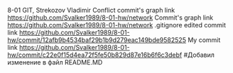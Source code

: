 8-01 GIT, Strekozov Vladimir
Conflict commit's graph link
https://github.com/Svalker1989/8-01-hw/network
Commit's graph link
https://github.com/Svalker1989/8-01-hw/network
.gitignore edited commit link
https://github.com/Svalker1989/8-01-hw/commit/12afb9b4534baf29b1b9d279eac149bde9582525
My commit link
https://github.com/Svalker1989/8-01-hw/commit/c22e0f15d4ea72f5fe50b829d87e16b6f6c3debf
#Добавил изменение в файл README.MD
